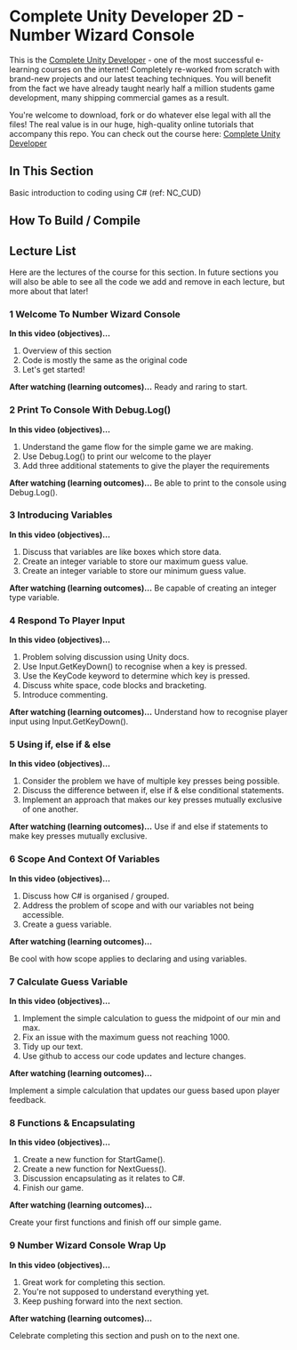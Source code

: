 ﻿# Complete Unity Developer 2D - Number Wizard Console

This is the [Complete Unity Developer](http://gdev.tv/cudgithub) - one of the most successful e-learning courses on the internet! Completely re-worked from scratch with brand-new projects and our latest teaching techniques. You will benefit from the fact we have already taught nearly half a million students game development, many shipping commercial games as a result.

You're welcome to download, fork or do whatever else legal with all the files! The real value is in our huge, high-quality online tutorials that accompany this repo. You can check out the course here: [Complete Unity Developer](http://gdev.tv/cudgithub)

## In This Section
Basic introduction to coding using C# (ref: NC_CUD)

## How To Build / Compile

## Lecture List
Here are the lectures of the course for this section. In future sections you will also be able to see all the code we add and remove in each lecture, but more about that later!


### 1 Welcome To Number Wizard Console ###

**In this video (objectives)…**

1. Overview of this section
2. Code is mostly the same as the original code
3. Let's get started!


**After watching (learning outcomes)…**
Ready and raring to start.


### 2 Print To Console With Debug.Log() ###

**In this video (objectives)…**

1. Understand the game flow for the simple game we are making.
2. Use Debug.Log() to print our welcome to the player
3. Add three additional statements to give the player the requirements


**After watching (learning outcomes)…**
Be able to print to the console using Debug.Log().


### 3 Introducing Variables ###

**In this video (objectives)…**

1. Discuss that variables are like boxes which store data.
2. Create an integer variable to store our maximum guess value.
3. Create an integer variable to store our minimum guess value.


**After watching (learning outcomes)…**
Be capable of creating an integer type variable.


### 4 Respond To Player Input ###

**In this video (objectives)…**

1. Problem solving discussion using Unity docs.
2. Use Input.GetKeyDown() to recognise when a key is pressed.
3. Use the KeyCode keyword to determine which key is pressed.
4. Discuss white space, code blocks and bracketing. 
5. Introduce commenting.


**After watching (learning outcomes)…**
Understand how to recognise player input using Input.GetKeyDown().


### 5 Using if, else if & else ###

**In this video (objectives)…**

1. Consider the problem we have of multiple key presses being possible.
2. Discuss the difference between if, else if & else conditional statements.
3. Implement an approach that makes our key presses mutually exclusive of one another.


**After watching (learning outcomes)…**
Use if and else if statements to make key presses mutually exclusive.


### 6 Scope And Context Of Variables ###

**In this video (objectives)…**

1. Discuss how C# is organised / grouped.
2. Address the problem of scope and with our variables not being accessible.
3. Create a guess variable.


**After watching (learning outcomes)…**

Be cool with how scope applies to declaring and using variables.


### 7 Calculate Guess Variable ###

**In this video (objectives)…**

1. Implement the simple calculation to guess the midpoint of our min and max.
2. Fix an issue with the maximum guess not reaching 1000.
3. Tidy up our text.
4. Use github to access our code updates and lecture changes.


**After watching (learning outcomes)…**

Implement a simple calculation that updates our guess based upon player feedback.


### 8 Functions & Encapsulating ###

**In this video (objectives)…**

1. Create a new function for StartGame().
2. Create a new function for NextGuess().
3. Discussion encapsulating as it relates to C#.
4. Finish our game.


**After watching (learning outcomes)…**

Create your first functions and finish off our simple game.


### 9 Number Wizard Console Wrap Up ###

**In this video (objectives)…**

1. Great work for completing this section.
2. You're not supposed to understand everything yet.
3. Keep pushing forward into the next section.


**After watching (learning outcomes)…**

Celebrate completing this section and push on to the next one.